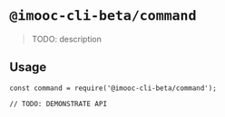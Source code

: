 # `@imooc-cli-beta/command`

> TODO: description

## Usage

```
const command = require('@imooc-cli-beta/command');

// TODO: DEMONSTRATE API
```

